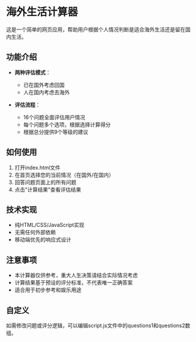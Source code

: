 # 海外生活计算器

这是一个简单的网页应用，帮助用户根据个人情况判断是适合海外生活还是留在国内生活。

## 功能介绍

- **两种评估模式**：
  - 已在国外考虑回国
  - 人在国内考虑去海外

- **评估流程**：
  - 16个问题全面评估用户情况
  - 每个问题多个选项，根据选择计算得分
  - 根据总分提供9个等级的建议

## 如何使用

1. 打开index.html文件
2. 在首页选择您的当前情况（在国外/在国内）
3. 回答问题页面上的所有问题
4. 点击"计算结果"查看评估结果

## 技术实现

- 纯HTML/CSS/JavaScript实现
- 无需任何外部依赖
- 移动端优先的响应式设计

## 注意事项

- 本计算器仅供参考，重大人生决策请结合实际情况考虑
- 计算结果基于预设的评分标准，不代表唯一正确答案
- 适合用于初步参考和娱乐用途

## 自定义

如需修改问题或评分逻辑，可以编辑script.js文件中的questions1和questions2数组。 